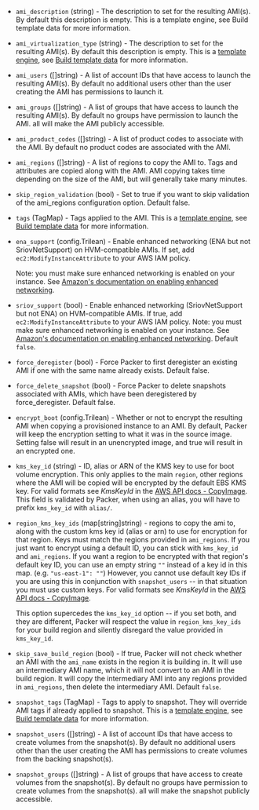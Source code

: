 <!-- Code generated from the comments of the AMIConfig struct in builder/amazon/common/ami_config.go; DO NOT EDIT MANUALLY -->

-   `ami_description` (string) - The description to set for the resulting
    AMI(s). By default this description is empty. This is a template
    engine, see Build template
    data for more information.
    
-   `ami_virtualization_type` (string) - The description to set for the resulting AMI(s). By default this
    description is empty. This is a [template
    engine](../templates/engine.html), see [Build template
    data](#build-template-data) for more information.
    
-   `ami_users` ([]string) - A list of account IDs that have access to
    launch the resulting AMI(s). By default no additional users other than the
    user creating the AMI has permissions to launch it.
    
-   `ami_groups` ([]string) - A list of groups that have access to
    launch the resulting AMI(s). By default no groups have permission to launch
    the AMI. all will make the AMI publicly accessible.
    
-   `ami_product_codes` ([]string) - A list of product codes to
    associate with the AMI. By default no product codes are associated with the
    AMI.
    
-   `ami_regions` ([]string) - A list of regions to copy the AMI to.
    Tags and attributes are copied along with the AMI. AMI copying takes time
    depending on the size of the AMI, but will generally take many minutes.
    
-   `skip_region_validation` (bool) - Set to true if you want to skip
    validation of the ami_regions configuration option. Default false.
    
-   `tags` (TagMap) - Tags applied to the AMI. This is a
    [template engine](/docs/templates/engine.html), see [Build template
    data](#build-template-data) for more information.
    
-   `ena_support` (config.Trilean) - Enable enhanced networking (ENA but not SriovNetSupport) on
    HVM-compatible AMIs. If set, add `ec2:ModifyInstanceAttribute` to your
    AWS IAM policy.
    
    Note: you must make sure enhanced networking is enabled on your
    instance. See [Amazon's documentation on enabling enhanced
    networking](https://docs.aws.amazon.com/AWSEC2/latest/UserGuide/enhanced-networking.html#enabling_enhanced_networking).
    
-   `sriov_support` (bool) - Enable enhanced networking (SriovNetSupport but not ENA) on
    HVM-compatible AMIs. If true, add `ec2:ModifyInstanceAttribute` to your
    AWS IAM policy. Note: you must make sure enhanced networking is enabled
    on your instance. See [Amazon's documentation on enabling enhanced
    networking](https://docs.aws.amazon.com/AWSEC2/latest/UserGuide/enhanced-networking.html#enabling_enhanced_networking).
    Default `false`.
    
-   `force_deregister` (bool) - Force Packer to first deregister an existing
    AMI if one with the same name already exists. Default false.
    
-   `force_delete_snapshot` (bool) - Force Packer to delete snapshots
    associated with AMIs, which have been deregistered by force_deregister.
    Default false.
    
-   `encrypt_boot` (config.Trilean) - Whether or not to encrypt the resulting AMI when
    copying a provisioned instance to an AMI. By default, Packer will keep the
    encryption setting to what it was in the source image. Setting false will
    result in an unencrypted image, and true will result in an encrypted one.
    
-   `kms_key_id` (string) - ID, alias or ARN of the KMS key to use for boot volume encryption. This
    only applies to the main `region`, other regions where the AMI will be
    copied will be encrypted by the default EBS KMS key. For valid formats
    see *KmsKeyId* in the [AWS API docs -
    CopyImage](https://docs.aws.amazon.com/AWSEC2/latest/APIReference/API_CopyImage.html).
    This field is validated by Packer, when using an alias, you will have to
    prefix `kms_key_id` with `alias/`.
    
-   `region_kms_key_ids` (map[string]string) - regions to copy the ami to, along with the custom kms key id (alias or
    arn) to use for encryption for that region. Keys must match the regions
    provided in `ami_regions`. If you just want to encrypt using a default
    ID, you can stick with `kms_key_id` and `ami_regions`. If you want a
    region to be encrypted with that region's default key ID, you can use an
    empty string `""` instead of a key id in this map. (e.g. `"us-east-1":
    ""`) However, you cannot use default key IDs if you are using this in
    conjunction with `snapshot_users` -- in that situation you must use
    custom keys. For valid formats see *KmsKeyId* in the [AWS API docs -
    CopyImage](https://docs.aws.amazon.com/AWSEC2/latest/APIReference/API_CopyImage.html).
    
    This option supercedes the `kms_key_id` option -- if you set both, and
    they are different, Packer will respect the value in
    `region_kms_key_ids` for your build region and silently disregard the
    value provided in `kms_key_id`.
    
-   `skip_save_build_region` (bool) - If true, Packer will not check whether an AMI with the `ami_name` exists
    in the region it is building in. It will use an intermediary AMI name,
    which it will not convert to an AMI in the build region. It will copy
    the intermediary AMI into any regions provided in `ami_regions`, then
    delete the intermediary AMI. Default `false`.
    
-   `snapshot_tags` (TagMap) - Tags to apply to snapshot.
    They will override AMI tags if already applied to snapshot. This is a
    [template engine](../templates/engine.html), see [Build template
    data](#build-template-data) for more information.
    
-   `snapshot_users` ([]string) - A list of account IDs that have
    access to create volumes from the snapshot(s). By default no additional
    users other than the user creating the AMI has permissions to create
    volumes from the backing snapshot(s).
    
-   `snapshot_groups` ([]string) - A list of groups that have access to
    create volumes from the snapshot(s). By default no groups have permission
    to create volumes from the snapshot(s). all will make the snapshot
    publicly accessible.
    